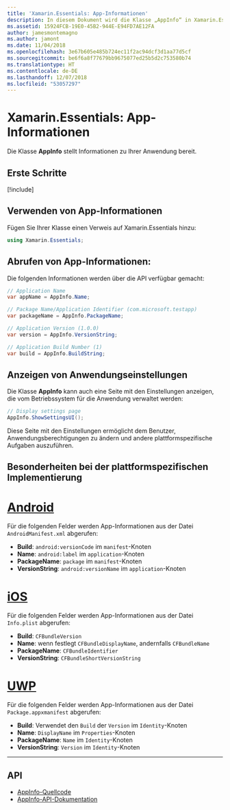 ```yaml
---
title: 'Xamarin.Essentials: App-Informationen'
description: In diesem Dokument wird die Klasse „AppInfo“ in Xamarin.Essentials beschrieben, die Informationen zu Ihrer Anwendung bereitstellt. Sie macht beispielsweise den Namen und die Version der App verfügbar.
ms.assetid: 15924FCB-19E0-45B2-944E-E94FD7AE12FA
author: jamesmontemagno
ms.author: jamont
ms.date: 11/04/2018
ms.openlocfilehash: 3e67b605e485b724ec11f2ac94dcf3d1aa77d5cf
ms.sourcegitcommit: be6f6a8f77679bb9675077ed25b5d2c753580b74
ms.translationtype: HT
ms.contentlocale: de-DE
ms.lasthandoff: 12/07/2018
ms.locfileid: "53057297"
---
```

# <a name="xamarinessentials-app-information"></a>Xamarin.Essentials: App-Informationen

Die Klasse **AppInfo** stellt Informationen zu Ihrer Anwendung bereit.

## <a name="get-started"></a>Erste Schritte

[!include[](~/essentials/includes/get-started.md)]

## <a name="using-appinfo"></a>Verwenden von App-Informationen

Fügen Sie Ihrer Klasse einen Verweis auf Xamarin.Essentials hinzu:

```csharp
using Xamarin.Essentials;
```

## <a name="obtaining-application-information"></a>Abrufen von App-Informationen:

Die folgenden Informationen werden über die API verfügbar gemacht:

```csharp
// Application Name
var appName = AppInfo.Name;

// Package Name/Application Identifier (com.microsoft.testapp)
var packageName = AppInfo.PackageName;

// Application Version (1.0.0)
var version = AppInfo.VersionString;

// Application Build Number (1)
var build = AppInfo.BuildString;
```

## <a name="displaying-application-settings"></a>Anzeigen von Anwendungseinstellungen

Die Klasse **AppInfo** kann auch eine Seite mit den Einstellungen anzeigen, die vom Betriebssystem für die Anwendung verwaltet werden:

```csharp
// Display settings page
AppInfo.ShowSettingsUI();
```

Diese Seite mit den Einstellungen ermöglicht dem Benutzer, Anwendungsberechtigungen zu ändern und andere plattformspezifische Aufgaben auszuführen.

## <a name="platform-implementation-specifics"></a>Besonderheiten bei der plattformspezifischen Implementierung

# <a name="androidtabandroid"></a>[Android](#tab/android)

Für die folgenden Felder werden App-Informationen aus der Datei `AndroidManifest.xml` abgerufen:

- **Build**: `android:versionCode` im `manifest`-Knoten
- **Name**: `android:label` im `application`-Knoten
- **PackageName**: `package` im `manifest`-Knoten
- **VersionString**: `android:versionName` im `application`-Knoten

# <a name="iostabios"></a>[iOS](#tab/ios)

Für die folgenden Felder werden App-Informationen aus der Datei `Info.plist` abgerufen:

- **Build**: `CFBundleVersion`
- **Name**: wenn festlegt `CFBundleDisplayName`, andernfalls `CFBundleName`
- **PackageName**: `CFBundleIdentifier`
- **VersionString**: `CFBundleShortVersionString`

# <a name="uwptabuwp"></a>[UWP](#tab/uwp)

Für die folgenden Felder werden App-Informationen aus der Datei `Package.appxmanifest` abgerufen:

- **Build**: Verwendet den `Build` der `Version` im `Identity`-Knoten
- **Name**: `DisplayName` im `Properties`-Knoten
- **PackageName**: `Name` im `Identity`-Knoten
- **VersionString**: `Version` im `Identity`-Knoten


--------------

## <a name="api"></a>API

- [AppInfo-Quellcode](https://github.com/xamarin/Essentials/tree/master/Xamarin.Essentials/AppInfo)
- [AppInfo-API-Dokumentation](xref:Xamarin.Essentials.AppInfo)
